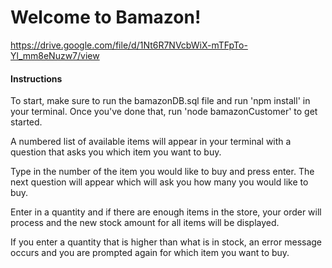 # Welcome to Bamazon!

https://drive.google.com/file/d/1Nt6R7NVcbWiX-mTFpTo-Yl_mm8eNuzw7/view

#### Instructions

To start, make sure to run the bamazonDB.sql file and run 'npm install' in your terminal. Once you've done that, run 'node bamazonCustomer' to get started.

A numbered list of available items will appear in your terminal with a question that asks you which item you want to buy. 

Type in the number of the item you would like to buy and press enter. The next question will appear which will ask you how many you would like to buy. 

Enter in a quantity and if there are enough items in the store, your order will process and the new stock amount for all items will be displayed. 

If you enter a quantity that is higher than what is in stock, an error message occurs and you are prompted again for which item you want to buy.